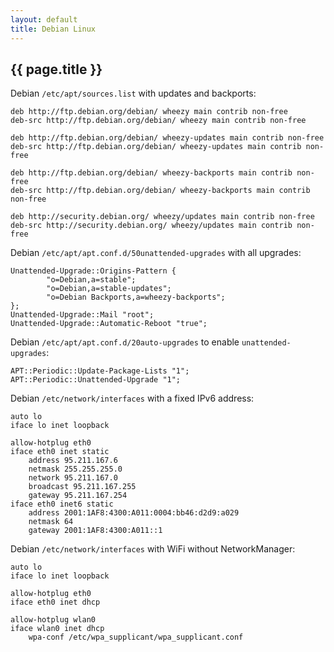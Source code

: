 ```yaml
---
layout: default
title: Debian Linux
---
```


## {{ page.title }}

Debian `/etc/apt/sources.list` with updates and backports:

    deb http://ftp.debian.org/debian/ wheezy main contrib non-free
    deb-src http://ftp.debian.org/debian/ wheezy main contrib non-free

    deb http://ftp.debian.org/debian/ wheezy-updates main contrib non-free
    deb-src http://ftp.debian.org/debian/ wheezy-updates main contrib non-free

    deb http://ftp.debian.org/debian/ wheezy-backports main contrib non-free
    deb-src http://ftp.debian.org/debian/ wheezy-backports main contrib non-free

    deb http://security.debian.org/ wheezy/updates main contrib non-free
    deb-src http://security.debian.org/ wheezy/updates main contrib non-free

Debian `/etc/apt/apt.conf.d/50unattended-upgrades` with all upgrades:

    Unattended-Upgrade::Origins-Pattern {
            "o=Debian,a=stable";
            "o=Debian,a=stable-updates";
            "o=Debian Backports,a=wheezy-backports";
    };
    Unattended-Upgrade::Mail "root";
    Unattended-Upgrade::Automatic-Reboot "true";

Debian `/etc/apt/apt.conf.d/20auto-upgrades` to enable `unattended-upgrades`:

    APT::Periodic::Update-Package-Lists "1";
    APT::Periodic::Unattended-Upgrade "1";

Debian `/etc/network/interfaces` with a fixed IPv6 address:

    auto lo
    iface lo inet loopback

    allow-hotplug eth0
    iface eth0 inet static
        address 95.211.167.6
        netmask 255.255.255.0
        network 95.211.167.0
        broadcast 95.211.167.255
        gateway 95.211.167.254
    iface eth0 inet6 static
        address 2001:1AF8:4300:A011:0004:bb46:d2d9:a029
        netmask 64
        gateway 2001:1AF8:4300:A011::1

Debian `/etc/network/interfaces` with WiFi without NetworkManager:

    auto lo
    iface lo inet loopback

    allow-hotplug eth0
    iface eth0 inet dhcp

    allow-hotplug wlan0
    iface wlan0 inet dhcp
        wpa-conf /etc/wpa_supplicant/wpa_supplicant.conf
